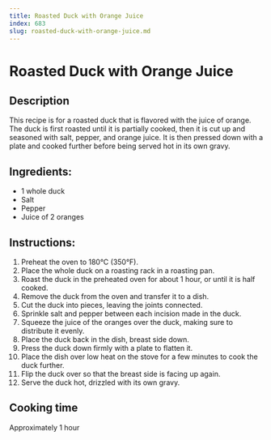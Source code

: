```yaml
---
title: Roasted Duck with Orange Juice
index: 683
slug: roasted-duck-with-orange-juice.md
---
```


# Roasted Duck with Orange Juice

## Description
This recipe is for a roasted duck that is flavored with the juice of orange. The duck is first roasted until it is partially cooked, then it is cut up and seasoned with salt, pepper, and orange juice. It is then pressed down with a plate and cooked further before being served hot in its own gravy.

## Ingredients:
- 1 whole duck
- Salt
- Pepper
- Juice of 2 oranges

## Instructions:
1. Preheat the oven to 180°C (350°F).
2. Place the whole duck on a roasting rack in a roasting pan.
3. Roast the duck in the preheated oven for about 1 hour, or until it is half cooked.
4. Remove the duck from the oven and transfer it to a dish.
5. Cut the duck into pieces, leaving the joints connected.
6. Sprinkle salt and pepper between each incision made in the duck.
7. Squeeze the juice of the oranges over the duck, making sure to distribute it evenly.
8. Place the duck back in the dish, breast side down.
9. Press the duck down firmly with a plate to flatten it.
10. Place the dish over low heat on the stove for a few minutes to cook the duck further.
11. Flip the duck over so that the breast side is facing up again.
12. Serve the duck hot, drizzled with its own gravy.

## Cooking time
Approximately 1 hour